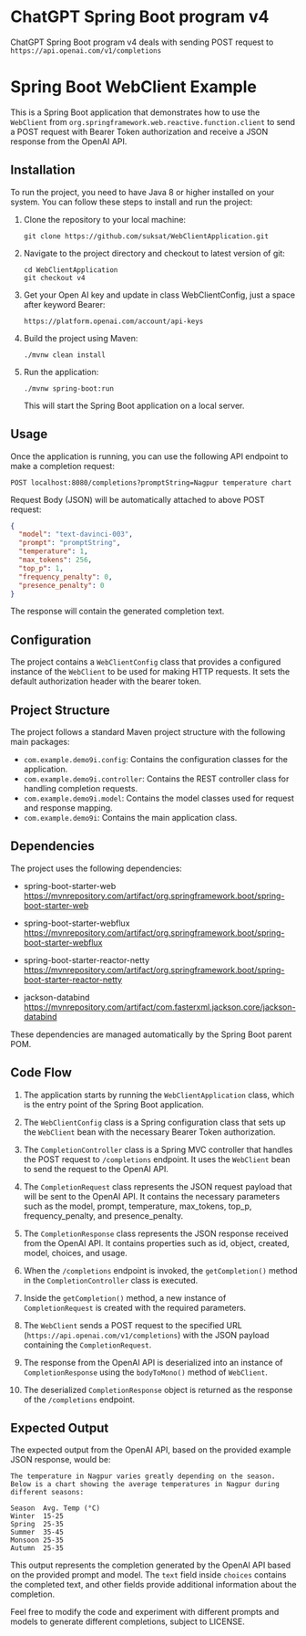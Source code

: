 # ChatGPT Spring Boot program v4

ChatGPT Spring Boot program v4 deals with sending POST request to 
```https://api.openai.com/v1/completions``` 

# Spring Boot WebClient Example

This is a Spring Boot application that demonstrates how to use the `WebClient` from `org.springframework.web.reactive.function.client` to send a POST request with Bearer Token authorization and receive a JSON response from the OpenAI API.

## Installation

To run the project, you need to have Java 8 or higher installed on your system. You can follow these steps to install and run the project:

1. Clone the repository to your local machine:

   ```
   git clone https://github.com/suksat/WebClientApplication.git
   ```

2. Navigate to the project directory and checkout to latest version of git:

   ```
   cd WebClientApplication
   git checkout v4
   ```
3. Get your Open AI key and update in class WebClientConfig, just a space after keyword Bearer:

   ```
   https://platform.openai.com/account/api-keys
   ```

4. Build the project using Maven:

   ```
   ./mvnw clean install
   ```

5. Run the application:

   ```
   ./mvnw spring-boot:run
   ```

   This will start the Spring Boot application on a local server.

## Usage

Once the application is running, you can use the following API endpoint to make a completion request:

```
POST localhost:8080/completions?promptString=Nagpur temperature chart
```

Request Body (JSON) will be automatically attached to above POST request:

```json
{
  "model": "text-davinci-003",
  "prompt": "promptString",
  "temperature": 1,
  "max_tokens": 256,
  "top_p": 1,
  "frequency_penalty": 0,
  "presence_penalty": 0
}
```

The response will contain the generated completion text.

## Configuration

The project contains a `WebClientConfig` class that provides a configured instance of the `WebClient` to be used for making HTTP requests. It sets the default authorization header with the bearer token.

## Project Structure

The project follows a standard Maven project structure with the following main packages:

- `com.example.demo9i.config`: Contains the configuration classes for the application.
- `com.example.demo9i.controller`: Contains the REST controller class for handling completion requests.
- `com.example.demo9i.model`: Contains the model classes used for request and response mapping.
- `com.example.demo9i`: Contains the main application class.

## Dependencies

The project uses the following dependencies:

- spring-boot-starter-web https://mvnrepository.com/artifact/org.springframework.boot/spring-boot-starter-web

- spring-boot-starter-webflux https://mvnrepository.com/artifact/org.springframework.boot/spring-boot-starter-webflux

- spring-boot-starter-reactor-netty https://mvnrepository.com/artifact/org.springframework.boot/spring-boot-starter-reactor-netty

- jackson-databind https://mvnrepository.com/artifact/com.fasterxml.jackson.core/jackson-databind

These dependencies are managed automatically by the Spring Boot parent POM.




## Code Flow

1. The application starts by running the `WebClientApplication` class, which is the entry point of the Spring Boot application.

2. The `WebClientConfig` class is a Spring configuration class that sets up the `WebClient` bean with the necessary Bearer Token authorization.

3. The `CompletionController` class is a Spring MVC controller that handles the POST request to `/completions` endpoint. It uses the `WebClient` bean to send the request to the OpenAI API.

4. The `CompletionRequest` class represents the JSON request payload that will be sent to the OpenAI API. It contains the necessary parameters such as the model, prompt, temperature, max_tokens, top_p, frequency_penalty, and presence_penalty.

5. The `CompletionResponse` class represents the JSON response received from the OpenAI API. It contains properties such as id, object, created, model, choices, and usage.

6. When the `/completions` endpoint is invoked, the `getCompletion()` method in the `CompletionController` class is executed.

7. Inside the `getCompletion()` method, a new instance of `CompletionRequest` is created with the required parameters.

8. The `WebClient` sends a POST request to the specified URL (`https://api.openai.com/v1/completions`) with the JSON payload containing the `CompletionRequest`.

9. The response from the OpenAI API is deserialized into an instance of `CompletionResponse` using the `bodyToMono()` method of `WebClient`.

10. The deserialized `CompletionResponse` object is returned as the response of the `/completions` endpoint.

## Expected Output

The expected output from the OpenAI API, based on the provided example JSON response, would be:

```
The temperature in Nagpur varies greatly depending on the season. Below is a chart showing the average temperatures in Nagpur during different seasons:

Season	Avg. Temp (°C)
Winter	15-25
Spring	25-35
Summer	35-45
Monsoon	25-35
Autumn	25-35
```

This output represents the completion generated by the OpenAI API based on the provided prompt and model. The `text` field inside `choices` contains the completed text, and other fields provide additional information about the completion.

Feel free to modify the code and experiment with different prompts and models to generate different completions, subject to LICENSE.
